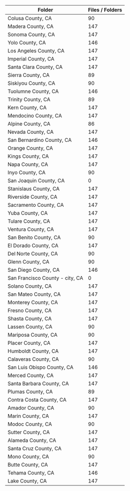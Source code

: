 | Folder                          |   Files / Folders |
|---------------------------------|-------------------|
| Colusa County, CA               |                90 |
| Madera County, CA               |               147 |
| Sonoma County, CA               |               147 |
| Yolo County, CA                 |               146 |
| Los Angeles County, CA          |               147 |
| Imperial County, CA             |               147 |
| Santa Clara County, CA          |               147 |
| Sierra County, CA               |                89 |
| Siskiyou County, CA             |                90 |
| Tuolumne County, CA             |               146 |
| Trinity County, CA              |                89 |
| Kern County, CA                 |               147 |
| Mendocino County, CA            |               147 |
| Alpine County, CA               |                86 |
| Nevada County, CA               |               147 |
| San Bernardino County, CA       |               146 |
| Orange County, CA               |               147 |
| Kings County, CA                |               147 |
| Napa County, CA                 |               147 |
| Inyo County, CA                 |                90 |
| San Joaquin County, CA          |                 0 |
| Stanislaus County, CA           |               147 |
| Riverside County, CA            |               147 |
| Sacramento County, CA           |               147 |
| Yuba County, CA                 |               147 |
| Tulare County, CA               |               147 |
| Ventura County, CA              |               147 |
| San Benito County, CA           |                90 |
| El Dorado County, CA            |               147 |
| Del Norte County, CA            |                90 |
| Glenn County, CA                |                90 |
| San Diego County, CA            |               146 |
| San Francisco County - city, CA |                 0 |
| Solano County, CA               |               147 |
| San Mateo County, CA            |               147 |
| Monterey County, CA             |               147 |
| Fresno County, CA               |               147 |
| Shasta County, CA               |               147 |
| Lassen County, CA               |                90 |
| Mariposa County, CA             |                90 |
| Placer County, CA               |               147 |
| Humboldt County, CA             |               147 |
| Calaveras County, CA            |                90 |
| San Luis Obispo County, CA      |               146 |
| Merced County, CA               |               147 |
| Santa Barbara County, CA        |               147 |
| Plumas County, CA               |                89 |
| Contra Costa County, CA         |               147 |
| Amador County, CA               |                90 |
| Marin County, CA                |               147 |
| Modoc County, CA                |                90 |
| Sutter County, CA               |               147 |
| Alameda County, CA              |               147 |
| Santa Cruz County, CA           |               147 |
| Mono County, CA                 |                90 |
| Butte County, CA                |               147 |
| Tehama County, CA               |               146 |
| Lake County, CA                 |               147 |